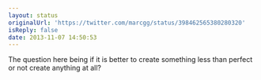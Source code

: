 ```yaml
---
layout: status
originalUrl: 'https://twitter.com/marcgg/status/398462565380280320'
isReply: false
date: 2013-11-07 14:50:53
---
```


The question here being if it is better to create something less than perfect or not create anything at all?
